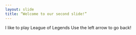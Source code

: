 ```yaml
---
layout: slide
title: “Welcome to our second slide!”
---
```

I like to play League of Legends
Use the left arrow to go back!

